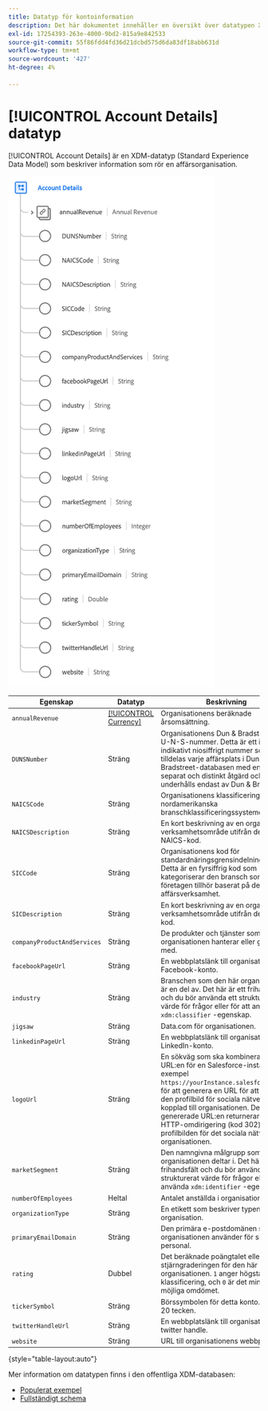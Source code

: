 ```yaml
---
title: Datatyp för kontoinformation
description: Det här dokumentet innehåller en översikt över datatypen XDM (Account Details Experience Data Model).
exl-id: 17254393-263e-4000-9bd2-815a9e842533
source-git-commit: 55f86fdd4fd36d21dcbd575d6da83df18abb631d
workflow-type: tm+mt
source-wordcount: '427'
ht-degree: 4%

---
```


# [!UICONTROL Account Details] datatyp

[!UICONTROL Account Details] är en XDM-datatyp (Standard Experience Data Model) som beskriver information som rör en affärsorganisation.

![Datatypstruktur](../images/data-types/account-details.png)

| Egenskap | Datatyp | Beskrivning |
| --- | --- | --- |
| `annualRevenue` | [[!UICONTROL Currency]](./currency.md) | Organisationens beräknade årsomsättning. |
| `DUNSNumber` | Sträng | Organisationens Dun &amp; Bradstreet D-U-N-S-nummer. Detta är ett icke-indikativt niosiffrigt nummer som tilldelas varje affärsplats i Dun &amp; Bradstreet-databasen med en unik, separat och distinkt åtgärd och som underhålls endast av Dun &amp; Bradstreet. |
| `NAICSCode` | Sträng | Organisationens klassificering i det nordamerikanska branschklassificeringssystemet. |
| `NAICSDescription` | Sträng | En kort beskrivning av en organisations verksamhetsområde utifrån dess NAICS-kod. |
| `SICCode` | Sträng | Organisationens kod för standardnäringsgrensindelning (SIC). Detta är en fyrsiffrig kod som kategoriserar den bransch som företagen tillhör baserat på deras affärsverksamhet. |
| `SICDescription` | Sträng | En kort beskrivning av en organisations verksamhetsområde utifrån dess SIC-kod. |
| `companyProductAndServices` | Sträng | De produkter och tjänster som organisationen hanterar eller gör affärer med. |
| `facebookPageUrl` | Sträng | En webbplatslänk till organisationens Facebook-konto. |
| `industry` | Sträng | Branschen som den här organisationen är en del av. Det här är ett frihandsfält och du bör använda ett strukturerat värde för frågor eller för att använda `xdm:classifier` -egenskap. |
| `jigsaw` | Sträng | Data.com för organisationen. |
| `linkedinPageUrl` | Sträng | En webbplatslänk till organisationens LinkedIn-konto. |
| `logoUrl` | Sträng | En sökväg som ska kombineras med URL:en för en Salesforce-instans (till exempel `https://yourInstance.salesforce.com/`) för att generera en URL för att begära den profilbild för sociala nätverk som är kopplad till organisationen. Den genererade URL:en returnerar en HTTP-omdirigering (kod 302) till profilbilden för det sociala nätverket för organisationen. |
| `marketSegment` | Sträng | Den namngivna målgrupp som organisationen deltar i. Det här är ett frihandsfält och du bör använda ett strukturerat värde för frågor eller för att använda `xdm:identifier` -egenskap. |
| `numberOfEmployees` | Heltal | Antalet anställda i organisationen. |
| `organizationType` | Sträng | En etikett som beskriver typen av organisation. |
| `primaryEmailDomain` | Sträng | Den primära e-postdomänen som organisationen använder för sin personal. |
| `rating` | Dubbel | Det beräknade poängtalet eller stjärngraderingen för den här organisationen. `1` anger högsta möjliga klassificering, och `0` är det minsta möjliga omdömet. |
| `tickerSymbol` | Sträng | Börssymbolen för detta konto. Högst 20 tecken. |
| `twitterHandleUrl` | Sträng | En webbplatslänk till organisationens twitter handle. |
| `website` | Sträng | URL till organisationens webbplats. |

{style="table-layout:auto"}

Mer information om datatypen finns i den offentliga XDM-databasen:

* [Populerat exempel](https://github.com/adobe/xdm/blob/master/components/datatypes/b2b/account-organization.example.1.json)
* [Fullständigt schema](https://github.com/adobe/xdm/blob/master/components/datatypes/b2b/account-organization.schema.json)
